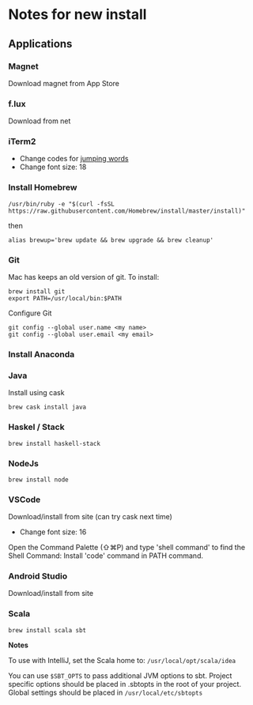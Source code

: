 # Notes for new install

## Applications

### Magnet
Download magnet from App Store

### f.lux
Download from net

### iTerm2
- Change codes for [jumping words](https://coderwall.com/p/h6yfda/use-and-to-jump-forwards-backwards-words-in-iterm-2-on-os-x)
- Change font size: 18

### Install Homebrew
```
/usr/bin/ruby -e "$(curl -fsSL https://raw.githubusercontent.com/Homebrew/install/master/install)"
```
then
```
alias brewup='brew update && brew upgrade && brew cleanup'
```

### Git
Mac has keeps an old version of git. To install: 

```
brew install git 
export PATH=/usr/local/bin:$PATH
```
Configure Git

```
git config --global user.name <my name>
git config --global user.email <my email>
```

### Install Anaconda

### Java
Install using cask
```
brew cask install java
```

### Haskel / Stack

```
brew install haskell-stack
```

### NodeJs

```
brew install node
```

### VSCode 
Download/install from site (can try cask next time)
- Change font size: 16

Open the Command Palette (⇧⌘P) and type 'shell command' to find the Shell Command: Install 'code' command in PATH command.

### Android Studio
Download/install from site

### Scala
```
brew install scala sbt
```

**Notes** 

To use with IntelliJ, set the Scala home to:
  `/usr/local/opt/scala/idea`

You can use `$SBT_OPTS` to pass additional JVM options to sbt.
Project specific options should be placed in .sbtopts in the root of your project.
Global settings should be placed in `/usr/local/etc/sbtopts`


